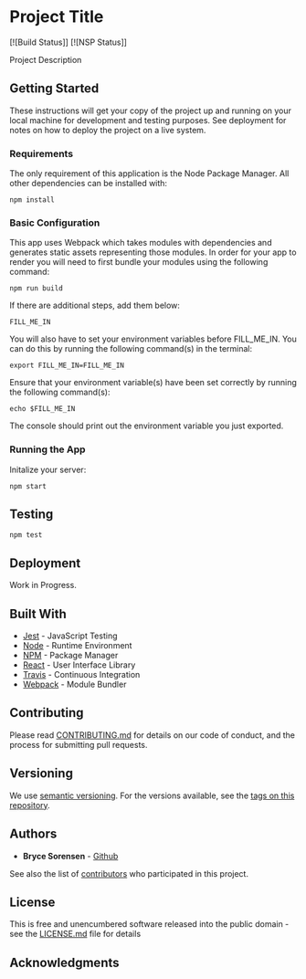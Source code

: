 # Project Title
[![Build Status]] [![NSP Status]]

Project Description

## Getting Started

These instructions will get your copy of the project up and running on your local machine for development and testing purposes. See deployment for notes on how to deploy the project on a live system.

### Requirements

The only requirement of this application is the Node Package Manager. All other dependencies can be installed with:

```
npm install
```

### Basic Configuration

This app uses Webpack which takes modules with dependencies and generates static assets representing those modules. In order for your app to render you will need to first bundle your modules using the following command:

```
npm run build
```

If there are additional steps, add them below:

```
FILL_ME_IN
```

You will also have to set your environment variables before FILL_ME_IN. You can do this by running the following command(s) in the terminal:

```
export FILL_ME_IN=FILL_ME_IN
```

Ensure that your environment variable(s) have been set correctly by running the following command(s):

```
echo $FILL_ME_IN
```

The console should print out the environment variable you just exported. 

### Running the App

Initalize your server:

```
npm start
```

## Testing

```
npm test
```

## Deployment

Work in Progress.

## Built With

* [Jest](https://facebook.github.io/jest/) - JavaScript Testing
* [Node](https://nodejs.org/en/) - Runtime Environment
* [NPM](https://www.npmjs.com/) - Package Manager
* [React](https://reactjs.org/) - User Interface Library
* [Travis](https://travis-ci.org/) - Continuous Integration
* [Webpack](https://webpack.js.org/) - Module Bundler

## Contributing

Please read [CONTRIBUTING.md](CONTRIBUTING.md) for details on our code of conduct, and the process for submitting pull requests.

## Versioning

We use [semantic versioning](http://semver.org/). For the versions available, see the [tags on this repository](https://github.com/brycessorensen/FILL_ME_IN/tags). 

## Authors

* **Bryce Sorensen** - [Github](https://github.com/brycessorensen)

See also the list of [contributors](https://github.com/brycessorensen/FILL_ME_IN/contributors) who participated in this project.

## License

This is free and unencumbered software released into the public domain - see the [LICENSE.md](LICENSE.md) file for details

## Acknowledgments
